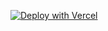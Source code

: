 [![Deploy with Vercel](https://vercel.com/button)](https://vercel.com/new/clone?repository-url=https%3A%2F%2Fgithub.com%2Fvercel%2Fnext.js%2Ftree%2Fcanary%2Fexamples%2Fhello-world&project-name=temo&repository-name=temo&demo-title=Temo&demo-description=Temo%20-%20Best%20&demo-url=temo.ai)
